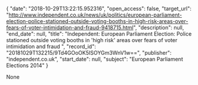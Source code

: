 {
  "date": "2018-10-29T13:22:15.952316", 
  "open_access": false, 
  "target_url": "http://www.independent.co.uk/news/uk/politics/european-parliament-election-police-stationed-outside-voting-booths-in-high-risk-areas-over-fears-of-voter-intimidation-and-fraud-9418715.html", 
  "description": null, 
  "end_date": null, 
  "title": "Independent:  European Parliament Election: Police stationed outside voting booths in 'high risk' areas over fears of voter intimidation and fraud ", 
  "record_id": "20181029T132215/9Td4GOoOK5ISOYGm3WnV1w==", 
  "publisher": "independent.co.uk", 
  "start_date": null, 
  "subject": "European Parliament Elections 2014"
}

None